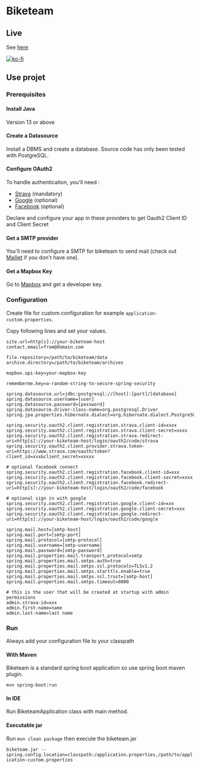 # Biketeam

## Live

See [here](https://www.biketeam.info)

[![ko-fi](https://www.ko-fi.com/img/githubbutton_sm.svg)](https://ko-fi.com/S6S6CLH20)

## Use projet

### Prerequisites

#### Install Java

Version 13 or above

#### Create a Datasource

Install a DBMS and create a database.
Source code has only been tested with PostgreSQL.

#### Configure OAuth2

To handle authentication, you'll need : 
* [Strava](https://www.strava.com/settings/api) (mandatory)
* [Google](https://developers.google.com/identity/sign-in/web/sign-in) (optional)
* [Facebook](https://developers.facebook.com/docs/facebook-login/web) (optional)

Declare and configure your app in these providers to get Oauth2 Client ID and Client Secret

#### Get a SMTP provider

You'll need to configure a SMTP for biketeam to send mail (check out [Mailjet](https://www.mailjet.com/) if you don't have one). 

#### Get a Mapbox Key

Go to [Mapbox](https://www.mapbox.com/) and get a developer key.

### Configuration

Create file for custom configuration for example `application-custom.properties`.

Copy following lines and set your values.

```
site.url=http[s]://your-biketeam-host
contact.email=from@domain.com

file.repository=/path/to/biketeam/data
archive.directory=/path/to/biketeam/archives

mapbox.api-key=your-mapbox-key

rememberme.key=a-random-string-to-secure-spring-security

spring.datasource.url=jdbc:postgresql://[host]:[port]/[database]
spring.datasource.username=[user]
spring.datasource.password=[password]
spring.datasource.driver-class-name=org.postgresql.Driver
spring.jpa.properties.hibernate.dialect=org.hibernate.dialect.PostgreSQL10Dialect

spring.security.oauth2.client.registration.strava.client-id=xxxx
spring.security.oauth2.client.registration.strava.client-secret=xxxx
spring.security.oauth2.client.registration.strava.redirect-uri=http[s]://your-biketeam-host/login/oauth2/code/strava
spring.security.oauth2.client.provider.strava.token-uri=https://www.strava.com/oauth/token?client_id=xxx&client_secret=xxxxx

# optional facebook connect
spring.security.oauth2.client.registration.facebook.client-id=xxx
spring.security.oauth2.client.registration.facebook.client-secret=xxxx
spring.security.oauth2.client.registration.facebook.redirect-uri=http[s]://your-biketeam-host/login/oauth2/code/facebook

# optional sign in with google
spring.security.oauth2.client.registration.google.client-id=xxx
spring.security.oauth2.client.registration.google.client-secret=xxx
spring.security.oauth2.client.registration.google.redirect-uri=http[s]://your-biketeam-host/login/oauth2/code/google

spring.mail.host=[smtp-host]
spring.mail.port=[smtp-port]
spring.mail.protocol=[smtp-protocol]
spring.mail.username=[smtp-username]
spring.mail.password=[smtp-password]
spring.mail.properties.mail.transport.protocol=smtp
spring.mail.properties.mail.smtps.auth=true
spring.mail.properties.mail.smtps.ssl.protocols=TLSv1.2
spring.mail.properties.mail.smtps.starttls.enable=true
spring.mail.properties.mail.smtps.ssl.trust=[smtp-host]
spring.mail.properties.mail.smtps.timeout=8000

# this is the user that will be created at startup with admin permissions
admin.strava-id=xxx
admin.first-name=name
admin.last-name=last name
```

### Run

Always add your configuration file to your classpath

#### With Maven

Biketeam is a standard spring boot application so use spring boot maven plugin.

`mvn spring-boot:run`

#### In IDE 

Run BiketeamApplication class with main method.

#### Executable jar

Run `mvn clean package` then execute the biketeam.jar

`biketeam.jar --spring.config.location=classpath:/application.properties,/path/to/application-custom.properties`